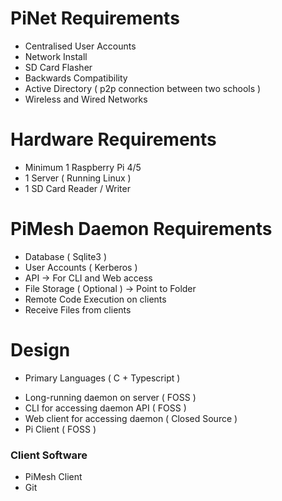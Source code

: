 # PiNet Requirements

* Centralised User Accounts
* Network Install
* SD Card Flasher
* Backwards Compatibility
* Active Directory ( p2p connection between two schools )
* Wireless and Wired Networks

# Hardware Requirements

* Minimum 1 Raspberry Pi 4/5
* 1 Server ( Running Linux )
* 1 SD Card Reader / Writer

# PiMesh Daemon Requirements

* Database ( Sqlite3 )
* User Accounts ( Kerberos )
* API -> For CLI and Web access
* File Storage ( Optional ) -> Point to Folder
* Remote Code Execution on clients
* Receive Files from clients

# Design

- Primary Languages ( C + Typescript )

* Long-running daemon on server ( FOSS )
* CLI for accessing daemon API ( FOSS )
* Web client for accessing daemon ( Closed Source )
* Pi Client ( FOSS )




### Client Software

* PiMesh Client
* Git
